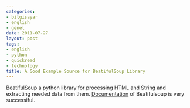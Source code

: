 ```yaml
---
categories:
- bilgisayar
- english
- genel
date: 2011-07-27
layout: post
tags:
- english
- python
- quickread
- technology
title: A Good Example Source for BeatifulSoup Library
---
```


[BeatifulSoup](http://www.crummy.com/software/BeautifulSoup/#Download) a python library for processing HTML and String and extracting needed data from them. [Documentation](http://www.crummy.com/software/BeautifulSoup/documentation.html) of Beatifulsoup is very successiful.

